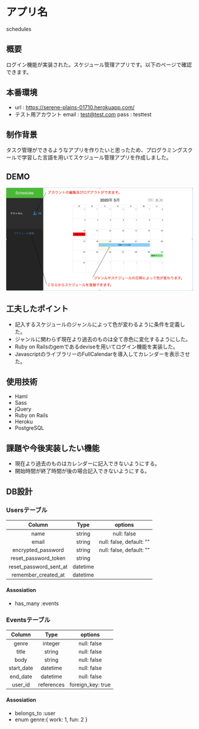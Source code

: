# アプリ名
  schedules
## 概要
  ログイン機能が実装された。スケジュール管理アプリです。以下のページで確認できます。
## 本番環境
  - url : https://serene-plains-01710.herokuapp.com/
  - テスト用アカウント
      email : test@test.com
      pass : testtest
## 制作背景
  タスク管理ができるようなアプリを作りたいと思ったため、プログラミングスクールで学習した言語を用いてスケジュール管理アプリを作成しました。
## DEMO
  ![トップページ](app/assets/images/index.png)

## 工夫したポイント
  - 記入するスケジュールのジャンルによって色が変わるように条件を定義した。
  - ジャンルに関わらず現在より過去のものは全て赤色に変化するようにした。
  - Ruby on Railsのgemであるdeviseを用いてログイン機能を実装した。
  - JavascriptのライブラリーのFullCalendarを導入してカレンダーを表示させた。

## 使用技術
  - Haml
  - Sass
  - jQuery
  - Ruby on Rails
  - Heroku
  - PostgreSQL

## 課題や今後実装したい機能
  - 現在より過去のものはカレンダーに記入できないようにする。
  - 開始時間が終了時間が後の場合記入できないようにする。

## DB設計

### Usersテーブル
|Column|Type|options|
|:----:|:--:|:-----:|
|name|string|null: false|
|email|string|null: false, default: ""|
|encrypted_password|string|null: false, default: ""|
|reset_password_token|string|
|reset_password_sent_at|datetime|
|remember_created_at|datetime|

#### Assosiation 
  - has_many :events

### Eventsテーブル
|Column|Type|options|
|:----:|:--:|:-----:|
|genre|integer|null: false|
|title|string|null: false|
|body|string|null: false|
|start_date|datetime|null: false|
|end_date|datetime|null: false|
|user_id|references|foreign_key: true|

#### Assosiation 
  - belongs_to :user
  - enum genre:{ work: 1, fun: 2 }
